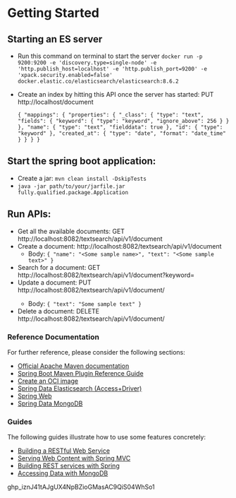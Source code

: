 # Getting Started

## Starting an ES server

* Run this command on terminal to start the server
  `docker run -p 9200:9200 -e 'discovery.type=single-node' -e 'http.publish_host=localhost' -e 'http.publish_port=9200' -e
  'xpack.security.enabled=false' docker.elastic.co/elasticsearch/elasticsearch:8.6.2`

* Create an index by hitting this API once the server has started: PUT http://localhost/document

  `{
  "mappings": {
  "properties": {
  "_class": {
  "type": "text",
  "fields": {
  "keyword": {
  "type": "keyword",
  "ignore_above": 256
  }
  }
  },
  "name": {
  "type": "text",
  "fielddata": true
  },
  "id": {
  "type": "keyword"
  },
  "created_at": {
  "type": "date",
  "format": "date_time"
  }
  }
  }
  }`
## Start the spring boot application:
* Create a jar: `mvn clean install -DskipTests`
* `java -jar path/to/your/jarfile.jar fully.qualified.package.Application`
## Run APIs:
* Get all the available documents: GET http://localhost:8082/textsearch/api/v1/document
* Create a document: http://localhost:8082/textsearch/api/v1/document
    * Body: `{
      "name": "<Some sample name>",
      "text": "<Some sample text>"
      }`
* Search for a document: GET http://localhost:8082/textsearch/api/v1/document?keyword=<sample keyword>
* Update a document: PUT http://localhost:8082/textsearch/api/v1/document/<id>
    * Body: `{
      "text": "Some sample text"
      }`
* Delete a document: DELETE http://localhost:8082/textsearch/api/v1/document/<id>

### Reference Documentation

For further reference, please consider the following sections:

* [Official Apache Maven documentation](https://maven.apache.org/guides/index.html)
* [Spring Boot Maven Plugin Reference Guide](https://docs.spring.io/spring-boot/docs/3.0.4/maven-plugin/reference/html/)
* [Create an OCI image](https://docs.spring.io/spring-boot/docs/3.0.4/maven-plugin/reference/html/#build-image)
* [Spring Data Elasticsearch (Access+Driver)](https://docs.spring.io/spring-boot/docs/3.0.4/reference/htmlsingle/#data.nosql.elasticsearch)
* [Spring Web](https://docs.spring.io/spring-boot/docs/3.0.4/reference/htmlsingle/#web)
* [Spring Data MongoDB](https://docs.spring.io/spring-boot/docs/3.0.4/reference/htmlsingle/#data.nosql.mongodb)

### Guides

The following guides illustrate how to use some features concretely:

* [Building a RESTful Web Service](https://spring.io/guides/gs/rest-service/)
* [Serving Web Content with Spring MVC](https://spring.io/guides/gs/serving-web-content/)
* [Building REST services with Spring](https://spring.io/guides/tutorials/rest/)
* [Accessing Data with MongoDB](https://spring.io/guides/gs/accessing-data-mongodb/)

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